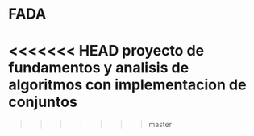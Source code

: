 FADA
====
<<<<<<< HEAD
proyecto de fundamentos y analisis de algoritmos con implementacion de conjuntos
=======
>>>>>>> master
